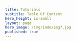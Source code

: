 ```yaml
---
title: Tutorials
subtitle: Table Of Content 
hero_height: is-small
layout: page
hero_image: /img/indeximg7.jpg
published: true
---
```


